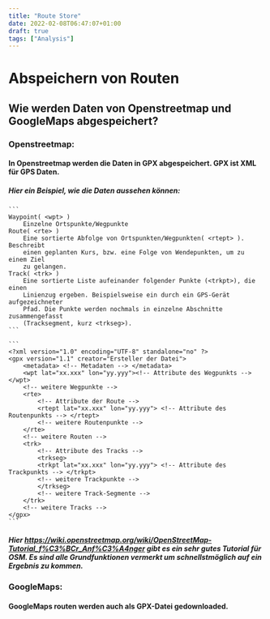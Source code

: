 ```yaml
---
title: "Route Store"
date: 2022-02-08T06:47:07+01:00
draft: true
tags: ["Analysis"]
---
```

# Abspeichern von Routen

## Wie werden Daten von Openstreetmap und GoogleMaps abgespeichert?

### Openstreetmap:

#### In Openstreetmap werden die Daten in GPX abgespeichert. GPX ist XML für GPS Daten.

##### Hier ein Beispiel, wie die Daten aussehen können:
    ```
    Waypoint( <wpt> )
        Einzelne Ortspunkte/Wegpunkte
    Route( <rte> )
        Eine sortierte Abfolge von Ortspunkten/Wegpunkten( <rtept> ). Beschreibt
        einen geplanten Kurs, bzw. eine Folge von Wendepunkten, um zu einem Ziel
        zu gelangen.
    Track( <trk> )
        Eine sortierte Liste aufeinander folgender Punkte (<trkpt>), die einen
        Linienzug ergeben. Beispielsweise ein durch ein GPS-Gerät aufgezeichneter
        Pfad. Die Punkte werden nochmals in einzelne Abschnitte zusammengefasst
        (Tracksegment, kurz <trkseg>).
    ```

    ```
    <?xml version="1.0" encoding="UTF-8" standalone="no" ?>
    <gpx version="1.1" creator="Ersteller der Datei">
        <metadata> <!-- Metadaten --> </metadata>
        <wpt lat="xx.xxx" lon="yy.yyy"><!-- Attribute des Wegpunkts --></wpt>
        <!-- weitere Wegpunkte -->
        <rte>
            <!-- Attribute der Route -->
            <rtept lat="xx.xxx" lon="yy.yyy"> <!-- Attribute des Routenpunkts --> </rtept>
            <!-- weitere Routenpunkte -->
        </rte>
        <!-- weitere Routen -->
        <trk>
            <!-- Attribute des Tracks -->
            <trkseg>
            <trkpt lat="xx.xxx" lon="yy.yyy"> <!-- Attribute des Trackpunkts --> </trkpt>
            <!-- weitere Trackpunkte -->
            </trkseg>
            <!-- weitere Track-Segmente -->
        </trk>
        <!-- weitere Tracks -->
    </gpx>
    ```

##### Hier https://wiki.openstreetmap.org/wiki/OpenStreetMap-Tutorial_f%C3%BCr_Anf%C3%A4nger gibt es ein sehr gutes Tutorial für OSM. Es sind alle Grundfunktionen vermerkt um schnellstmöglich auf ein Ergebnis zu kommen.

### GoogleMaps:

#### GoogleMaps routen werden auch als GPX-Datei gedownloaded.

